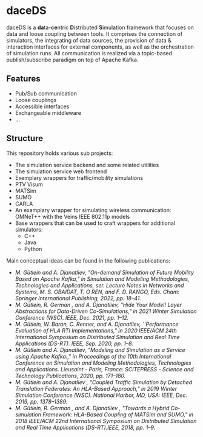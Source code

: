 # daceDS
daceDS is a **da**ta-**ce**ntric **D**istributed **S**imulation framework that focuses on data and loose coupling between tools. 
It comprises the connection of simulators, the integrating of data sources, the provision of data & interaction interfaces for external components, as well as the orchestration of simulation runs. All communication is realized via a topic-based publish/subscribe paradigm on top of Apache Kafka. 


## Features
- Pub/Sub communication
- Loose couplings
- Accessible interfaces
- Exchangeable middleware
- ...


## Structure
This repository holds various sub projects:
- The simulation service backend and some related utilities
- The simulation service web frontend
- Exemplary wrappers for traffic/mobility simulations
-   PTV Visum
-   MATSim
-   SUMO
-   CARLA
- An examplary wrapper for simulating wireless communication: OMNeT++ with the Veins IEEE 802.11p models
- Base wrappers that can be used to craft wrappers for additional simulators:
  - C++
  - Java
  - Python


Main conceptual ideas can be found in the following publications:
- *M. Gütlein and A. Djanatliev, "On-demand Simulation of Future Mobility Based on Apache Kafka," in Simulation and Modeling Methodologies, Technologies and Applications, ser. Lecture Notes in Networks and Systems, M. S. OBAIDAT, T. O REN, and F. D. RANGO, Eds. Cham: Springer International Publishing, 2022, pp. 18–41.*
- *M. Gütlein, R. German , and A. Djanatliev, "Hide Your Model! Layer Abstractions for Data-Driven Co-Simulations," in 2021 Winter Simulation
Conference (WSC). IEEE, Dec. 2021, pp. 1–12.*
- *M. Gütlein, W. Baron, C. Renner, and A. Djanatliev, ``Performance Evaluation of HLA RTI Implementations," in 2020 IEEE/ACM 24th International Symposium on Distributed Simulation and Real Time Applications (DS-RT). IEEE, Sep. 2020, pp. 1–8.*
- *M. Gütlein and A. Djanatliev, "Modeling and Simulation as a Service using Apache Kafka:," in Proceedings of the 10th International Conference on Simulation and Modeling Methodologies, Technologies and Applications. Lieusaint - Paris, France: SCITEPRESS - Science and Technology Publications, 2020, pp. 171–180.*
- *M. Gütlein and A. Djanatliev , "Coupled Traffic Simulation by Detached Translation Federates: An HLA-Based Approach," in 2019 Winter Simulation Conference (WSC). National Harbor, MD, USA: IEEE, Dec. 2019, pp. 1378–1389.*
- *M. Gütlein, R. German , and A. Djanatliev , "Towards a Hybrid Co-simulation Framework: HLA-Based Coupling of MATSim and SUMO," in 2018 IEEE/ACM 22nd International Symposium on Distributed Simulation and Real Time Applications (DS-RT).IEEE, 2018, pp. 1–9.*

